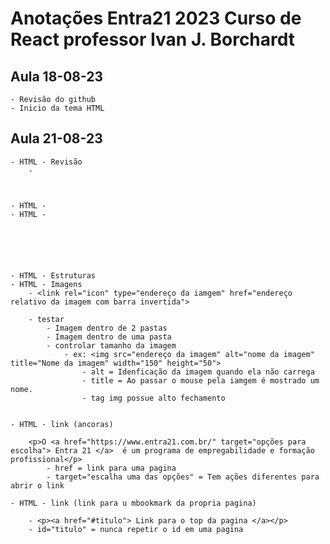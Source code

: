 
# Anotações Entra21 2023 Curso de React professor Ivan J. Borchardt


## Aula 18-08-23
    - Revisão do github
    - Inicio da tema HTML


## Aula 21-08-23
    - HTML - Revisão
        - 



    - HTML -
    - HTML -






    - HTML - Estruturas
    - HTML - Imagens
        - <link rel="icon" type="endereço da iamgem" href="endereço relativo da imagem com barra invertida">

        - testar 
            - Imagem dentro de 2 pastas
            - Imagem dentro de uma pasta
            - controlar tamanho da imagem
                - ex: <img src="endereço da imagem" alt="nome da imagem" title="Nome da imagem" width="150" height="50">
                    - alt = Idenficação da imagem quando ela não carrega
                    - title = Ao passar o mouse pela iamgem é mostrado um nome.
                    - tag img possue alto fechamento


    - HTML - link (ancoras)

        <p>O <a href="https://www.entra21.com.br/" target="opções para escolha"> Entra 21 </a>  é um programa de empregabilidade e formação profissional</p>
            - href = link para uma pagina
            - target="escalha uma das opções" = Tem ações diferentes para abrir o link

    - HTML - link (link para u mbookmark da propria pagina)

        - <p><a href="#titulo"> Link para o top da pagina </a></p>
        - id="titulo" = nunca repetir o id em uma pagina           

